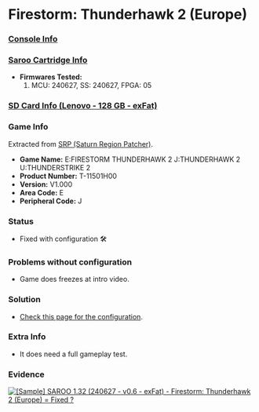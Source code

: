 # Firestorm: Thunderhawk 2 (Europe)

### [Console Info](../../../../Info/Consoles/VA13/README.md)

### [Saroo Cartridge Info](../../../../Info/Cartridges/RetroGameParadiseStore/1.32F/README.md)

- <b>Firmwares Tested:</b>
  1. MCU: 240627, SS: 240627, FPGA: 05

### [SD Card Info (Lenovo - 128 GB - exFat)](../../../../Info/SdCards/Lenovo/128GB/exfat/README.md)

### Game Info

Extracted from [SRP (Saturn Region Patcher)](https://segaxtreme.net/resources/saturn-region-patcher.81/download).

- <b>Game Name:</b> E:FIRESTORM THUNDERHAWK 2 J:THUNDERHAWK 2 U:THUNDERSTRIKE 2
- <b>Product Number:</b> T-11501H00
- <b>Version:</b> V1.000
- <b>Area Code:</b> E
- <b>Peripheral Code:</b> J

### Status

- Fixed with configuration :hammer_and_wrench:

### Problems without configuration

- Game does freezes at intro video.

### Solution

- [Check this page for the configuration](https://github.com/williamdsw/saroo-configuration-list/blob/master/E/T-11501H00/README.md).

### Extra Info

- It does need a full gameplay test.

### Evidence

[![[Sample] SAROO 1.32 (240627 - v0.6 - exFat) - Firestorm: Thunderhawk 2 (Europe) = Fixed ?](https://img.youtube.com/vi/6HuVdGgebq4/0.jpg)](https://www.youtube.com/watch?v=6HuVdGgebq4)
